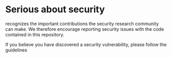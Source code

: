 Serious about security
======================

 recognizes the important contributions the security research community
can make. We therefore encourage reporting security issues with the code
contained in this repository.

If you believe you have discovered a security vulnerability, please follow the
guidelines 

